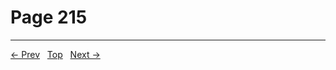 # Page 215


---
[← Prev](/pages/page-214.md) &nbsp; [Top](/index.md) &nbsp; [Next →](/pages/page-216.md)
